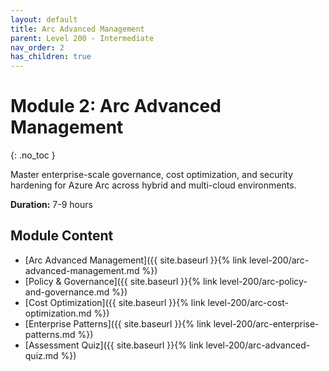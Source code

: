 ```yaml
---
layout: default
title: Arc Advanced Management
parent: Level 200 - Intermediate
nav_order: 2
has_children: true
---
```


# Module 2: Arc Advanced Management
{: .no_toc }

Master enterprise-scale governance, cost optimization, and security hardening for Azure Arc across hybrid and multi-cloud environments.

**Duration:** 7-9 hours

## Module Content

- [Arc Advanced Management]({{ site.baseurl }}{% link level-200/arc-advanced-management.md %})
- [Policy & Governance]({{ site.baseurl }}{% link level-200/arc-policy-and-governance.md %})
- [Cost Optimization]({{ site.baseurl }}{% link level-200/arc-cost-optimization.md %})
- [Enterprise Patterns]({{ site.baseurl }}{% link level-200/arc-enterprise-patterns.md %})
- [Assessment Quiz]({{ site.baseurl }}{% link level-200/arc-advanced-quiz.md %})

